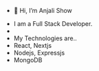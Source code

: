 - 👋 Hi, I’m Anjali Show
<!-- - @anjaliShow -->
- I am a Full Stack Developer.
- 
- My Technologies are..
- React, Nextjs
- Nodejs, Expressjs
- MongoDB

